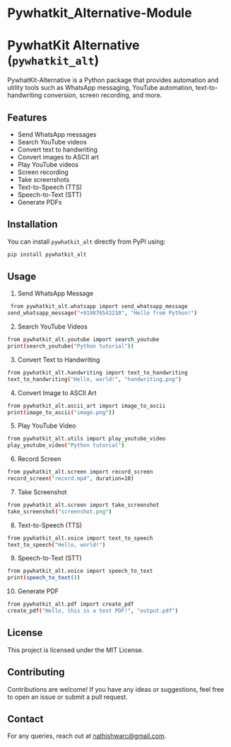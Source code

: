 # Pywhatkit_Alternative-Module
# PywhatKit Alternative (`pywhatkit_alt`)  

PywhatKit-Alternative is a Python package that provides automation and utility tools such as WhatsApp messaging, YouTube automation, text-to-handwriting conversion, screen recording, and more.  

## Features  

- Send WhatsApp messages  
- Search YouTube videos  
- Convert text to handwriting  
- Convert images to ASCII art  
- Play YouTube videos  
- Screen recording  
- Take screenshots  
- Text-to-Speech (TTS)  
- Speech-to-Text (STT)  
- Generate PDFs  

## Installation  

You can install `pywhatkit_alt` directly from PyPI using:  

```bash
pip install pywhatkit_alt
```
## Usage
1. Send WhatsApp Message
````bash
 from pywhatkit_alt.whatsapp import send_whatsapp_message
send_whatsapp_message("+919876543210", "Hello from Python!")
```` 
2. Search YouTube Videos
````bash
from pywhatkit_alt.youtube import search_youtube
print(search_youtube("Python tutorial"))
````
3. Convert Text to Handwriting
````bash
from pywhatkit_alt.handwriting import text_to_handwriting
text_to_handwriting("Hello, world!", "handwriting.png")
````
4. Convert Image to ASCII Art
````bash
from pywhatkit_alt.ascii_art import image_to_ascii
print(image_to_ascii("image.png"))
````
5. Play YouTube Video
````bash
from pywhatkit_alt.utils import play_youtube_video
play_youtube_video("Python tutorial")
````
6. Record Screen
````bash
from pywhatkit_alt.screen import record_screen
record_screen("record.mp4", duration=10)
````
7. Take Screenshot
````bash
from pywhatkit_alt.screen import take_screenshot
take_screenshot("screenshot.png")
````
8. Text-to-Speech (TTS)
````bash
from pywhatkit_alt.voice import text_to_speech
text_to_speech("Hello, world!")
````
9. Speech-to-Text (STT)
````bash
from pywhatkit_alt.voice import speech_to_text
print(speech_to_text())
````
10. Generate PDF
````bash
from pywhatkit_alt.pdf import create_pdf
create_pdf("Hello, this is a test PDF!", "output.pdf")
````

## License
This project is licensed under the MIT License.

## Contributing
Contributions are welcome! If you have any ideas or suggestions, feel free to open an issue or submit a pull request.

## Contact
For any queries, reach out at nathishwarc@gmail.com.
